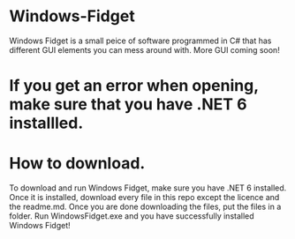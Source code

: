 # Windows-Fidget
Windows Fidget is a small peice of software programmed in C# that has different GUI elements you can mess around with. More GUI coming soon!
# If you get an error when opening, make sure that you have .NET 6 installled.
# How to download.
To download and run Windows Fidget, make sure you have .NET 6 installed. Once it is installed, download every file in this repo except the licence and the readme.md. Once you are done downloading the files, put the files in a folder. Run WindowsFidget.exe and you have successfully installed Windows Fidget!
